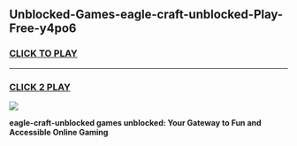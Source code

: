 
## Unblocked-Games-eagle-craft-unblocked-Play-Free-y4po6
<h3>
<a href="https://premium76.site?title=eagle-craft-unblocked&ref=12A">CLICK TO PLAY</a></h3>
<hr>

<h3>
<a href="https://premium76.site?title=eagle-craft-unblocked&ref=12A">CLICK 2 PLAY</a>
  
</h3>

<a href="https://premium76.site?title=eagle-craft-unblocked&ref=12A"><img src="https://clearcache.store/games.png"></a>


**eagle-craft-unblocked games unblocked: Your Gateway to Fun and Accessible Online Gaming**
